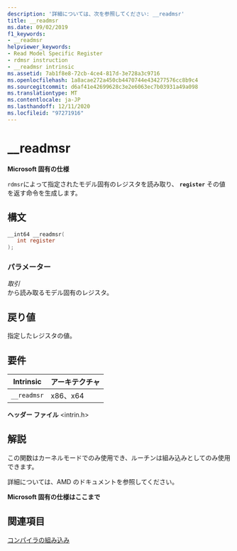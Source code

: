 ```yaml
---
description: '詳細については、次を参照してください: __readmsr'
title: __readmsr
ms.date: 09/02/2019
f1_keywords:
- __readmsr
helpviewer_keywords:
- Read Model Specific Register
- rdmsr instruction
- __readmsr intrinsic
ms.assetid: 7ab1f8e8-72cb-4ce4-817d-3e728a3c9716
ms.openlocfilehash: 1a8acae272a450cb4470744e434277576cc8b9c4
ms.sourcegitcommit: d6af41e42699628c3e2e6063ec7b03931a49a098
ms.translationtype: MT
ms.contentlocale: ja-JP
ms.lasthandoff: 12/11/2020
ms.locfileid: "97271916"
---
```

# <a name="__readmsr"></a>__readmsr

**Microsoft 固有の仕様**

`rdmsr`によって指定されたモデル固有のレジスタを読み取り、 **`register`** その値を返す命令を生成します。

## <a name="syntax"></a>構文

```C
__int64 __readmsr(
   int register
);
```

### <a name="parameters"></a>パラメーター

*取引*\
から読み取るモデル固有のレジスタ。

## <a name="return-value"></a>戻り値

指定したレジスタの値。

## <a name="requirements"></a>要件

|Intrinsic|アーキテクチャ|
|---------------|------------------|
|`__readmsr`|x86、x64|

**ヘッダー ファイル** \<intrin.h>

## <a name="remarks"></a>解説

この関数はカーネルモードでのみ使用でき、ルーチンは組み込みとしてのみ使用できます。

詳細については、AMD のドキュメントを参照してください。

**Microsoft 固有の仕様はここまで**

## <a name="see-also"></a>関連項目

[コンパイラの組み込み](../intrinsics/compiler-intrinsics.md)
